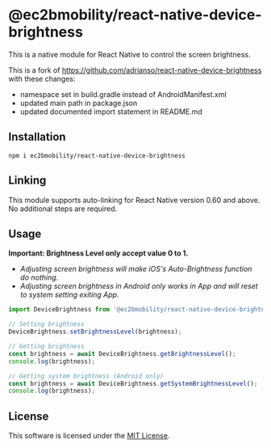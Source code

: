# @ec2bmobility/react-native-device-brightness

This is a native module for React Native to control the screen brightness.

This is a fork of https://github.com/adrianso/react-native-device-brightness with these changes:

* namespace set in build.gradle instead of AndroidManifest.xml
* updated main path in package.json
* updated documented import statement in README.md

## Installation

```
npm i ec2bmobility/react-native-device-brightness
```

## Linking

This module supports auto-linking for React Native version 0.60 and above. No additional steps are required.

## Usage

**Important: Brightness Level only accept value 0 to 1.**

- _Adjusting screen brightness will make iOS's Auto-Brightness function do nothing._
- _Adjusting screen brightness in Android only works in App and will reset to system setting exiting App._

```javascript
import DeviceBrightness from '@ec2bmobility/react-native-device-brightness';

// Setting brightness
DeviceBrightness.setBrightnessLevel(brightness);

// Getting brightness
const brightness = await DeviceBrightness.getBrightnessLevel();
console.log(brightness);

// Getting system brightness (Android only)
const brightness = await DeviceBrightness.getSystemBrightnessLevel();
console.log(brightness);
```

## License

This software is licensed under the [MIT License](https://github.com/adrianso/react-native-device-brightness/blob/master/LICENSE).
